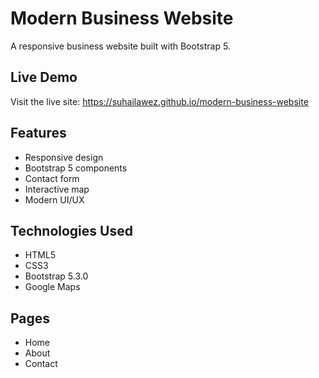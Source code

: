 # Modern Business Website

A responsive business website built with Bootstrap 5.

## Live Demo
Visit the live site: https://suhailawez.github.io/modern-business-website

## Features
- Responsive design
- Bootstrap 5 components
- Contact form
- Interactive map
- Modern UI/UX

## Technologies Used
- HTML5
- CSS3
- Bootstrap 5.3.0
- Google Maps

## Pages
- Home
- About
- Contact 
